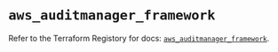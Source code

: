 # `aws_auditmanager_framework`

Refer to the Terraform Registory for docs: [`aws_auditmanager_framework`](https://www.terraform.io/docs/providers/aws/r/auditmanager_framework).

